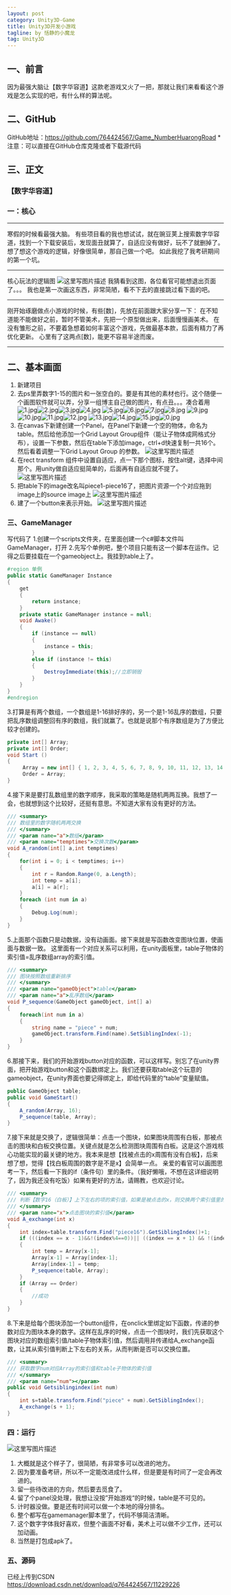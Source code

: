 ```yaml
---
layout: post
category: Unity3D-Game
title: Unity3D开发小游戏
tagline: by 恬静的小魔龙
tag: Unity3D
---
```


## 一、前言
因为最强大脑让【数字华容道】这款老游戏又火了一把，那就让我们来看看这个游戏是怎么实现的吧，有什么样的算法呢。

## 二、GitHub

GitHub地址：https://github.com/764424567/Game_NumberHuarongRoad
*注意：可以直接在GitHub仓库克隆或者下载源代码

## 三、正文
### 【数字华容道】
### 一：核心


----------


寒假的时候看最强大脑。
有些项目看的我也想试试，就在豌豆荚上搜索数字华容道，找到一个下载安装后，发现面丑就算了，自适应没有做好，玩不了就删掉了。
想了想这个游戏的逻辑，好像很简单，那自己做一个吧。
如此我挖了我考研期间的第一个坑。


----------
核心玩法的逻辑图
![这里写图片描述](https://img-blog.csdn.net/20180318215153849?watermark/2/text/Ly9ibG9nLmNzZG4ubmV0L3FxXzM0Mjg4MTg2/font/5a6L5L2T/fontsize/400/fill/I0JBQkFCMA==/dissolve/70)
我猜看到这图，各位看官可能想退出页面了。。。
我也是第一次画这东西，非常简陋，看不下去的直接跳过看下面的吧。


----------
刚开始琢磨做点小游戏的时候，有些[数]，先放在前面跟大家分享一下：
在不知道能不能做好之前，暂时不管美术，先把一个原型做出来，后面慢慢画美术。
在没有雏形之前，不要着急想着如何丰富这个游戏，先做最基本款，后面有精力了再优化更新。
心里有了这两点[数]，能更不容易半途而废。


----------
## 二、基本画面
1. 新建项目
1. 去ps里弄数字1-15的图片和一张空白的。要是有其他的素材也行。这个随便一个画图软件就可以弄，分享一组博主自己做的图片，有点丑。。。凑合着用
![1.jpg](https://img-blog.csdn.net/20180801174112672?watermark/2/text/aHR0cHM6Ly9ibG9nLmNzZG4ubmV0L3E3NjQ0MjQ1Njc=/font/5a6L5L2T/fontsize/400/fill/I0JBQkFCMA==/dissolve/70)![2.jpg](https://img-blog.csdn.net/20180801174118672?watermark/2/text/aHR0cHM6Ly9ibG9nLmNzZG4ubmV0L3E3NjQ0MjQ1Njc=/font/5a6L5L2T/fontsize/400/fill/I0JBQkFCMA==/dissolve/70)![3.jpg](https://img-blog.csdn.net/20180801174133993?watermark/2/text/aHR0cHM6Ly9ibG9nLmNzZG4ubmV0L3E3NjQ0MjQ1Njc=/font/5a6L5L2T/fontsize/400/fill/I0JBQkFCMA==/dissolve/70)![4.jpg](https://img-blog.csdn.net/20180801174205930?watermark/2/text/aHR0cHM6Ly9ibG9nLmNzZG4ubmV0L3E3NjQ0MjQ1Njc=/font/5a6L5L2T/fontsize/400/fill/I0JBQkFCMA==/dissolve/70)
![5.jpg](https://img-blog.csdn.net/20180801174218613?watermark/2/text/aHR0cHM6Ly9ibG9nLmNzZG4ubmV0L3E3NjQ0MjQ1Njc=/font/5a6L5L2T/fontsize/400/fill/I0JBQkFCMA==/dissolve/70)![6.jpg](https://img-blog.csdn.net/20180801174232390?watermark/2/text/aHR0cHM6Ly9ibG9nLmNzZG4ubmV0L3E3NjQ0MjQ1Njc=/font/5a6L5L2T/fontsize/400/fill/I0JBQkFCMA==/dissolve/70)![7.jpg](https://img-blog.csdn.net/20180801174246535?watermark/2/text/aHR0cHM6Ly9ibG9nLmNzZG4ubmV0L3E3NjQ0MjQ1Njc=/font/5a6L5L2T/fontsize/400/fill/I0JBQkFCMA==/dissolve/70)![8.jpg](https://img-blog.csdn.net/2018080117425871?watermark/2/text/aHR0cHM6Ly9ibG9nLmNzZG4ubmV0L3E3NjQ0MjQ1Njc=/font/5a6L5L2T/fontsize/400/fill/I0JBQkFCMA==/dissolve/70)
![9.jpg](https://img-blog.csdn.net/20180801174315258?watermark/2/text/aHR0cHM6Ly9ibG9nLmNzZG4ubmV0L3E3NjQ0MjQ1Njc=/font/5a6L5L2T/fontsize/400/fill/I0JBQkFCMA==/dissolve/70)![10.jpg](https://img-blog.csdn.net/20180801174326600?watermark/2/text/aHR0cHM6Ly9ibG9nLmNzZG4ubmV0L3E3NjQ0MjQ1Njc=/font/5a6L5L2T/fontsize/400/fill/I0JBQkFCMA==/dissolve/70)![11.jpg](https://img-blog.csdn.net/20180801174340572?watermark/2/text/aHR0cHM6Ly9ibG9nLmNzZG4ubmV0L3E3NjQ0MjQ1Njc=/font/5a6L5L2T/fontsize/400/fill/I0JBQkFCMA==/dissolve/70)![12.jpg](https://img-blog.csdn.net/2018080117435163?watermark/2/text/aHR0cHM6Ly9ibG9nLmNzZG4ubmV0L3E3NjQ0MjQ1Njc=/font/5a6L5L2T/fontsize/400/fill/I0JBQkFCMA==/dissolve/70)
![13.jpg](https://img-blog.csdn.net/20180801174403336?watermark/2/text/aHR0cHM6Ly9ibG9nLmNzZG4ubmV0L3E3NjQ0MjQ1Njc=/font/5a6L5L2T/fontsize/400/fill/I0JBQkFCMA==/dissolve/70)![14.jpg](https://img-blog.csdn.net/20180801174414148?watermark/2/text/aHR0cHM6Ly9ibG9nLmNzZG4ubmV0L3E3NjQ0MjQ1Njc=/font/5a6L5L2T/fontsize/400/fill/I0JBQkFCMA==/dissolve/70)![15.jpg](https://img-blog.csdn.net/20180801174424381?watermark/2/text/aHR0cHM6Ly9ibG9nLmNzZG4ubmV0L3E3NjQ0MjQ1Njc=/font/5a6L5L2T/fontsize/400/fill/I0JBQkFCMA==/dissolve/70)![0.jpg](https://img-blog.csdn.net/20180801174106505?watermark/2/text/aHR0cHM6Ly9ibG9nLmNzZG4ubmV0L3E3NjQ0MjQ1Njc=/font/5a6L5L2T/fontsize/400/fill/I0JBQkFCMA==/dissolve/70)
2. 在canvas下新建创建一个Panel，在Panel下新建一个空的物体，命名为table。然后给他添加一个Grid Layout Group组件（能让子物体成网格式分布），设置一下参数，然后在table下添加image，ctrl+d快速复制一共16个。然后看着调整一下Grid Layout Group 的参数。
![这里写图片描述](https://img-blog.csdn.net/20180802175812757?watermark/2/text/aHR0cHM6Ly9ibG9nLmNzZG4ubmV0L3E3NjQ0MjQ1Njc=/font/5a6L5L2T/fontsize/400/fill/I0JBQkFCMA==/dissolve/70)
3. 在rect transform 组件中设置自适应，点一下那个图标，按住alt键，选择中间那个。用unity做自适应挺简单的，后面再有自适应就不提了。
![这里写图片描述](https://img-blog.csdn.net/20180802174552197?watermark/2/text/aHR0cHM6Ly9ibG9nLmNzZG4ubmV0L3E3NjQ0MjQ1Njc=/font/5a6L5L2T/fontsize/400/fill/I0JBQkFCMA==/dissolve/70)
5. 把table下的image改名叫piece1-piece16了，把图片资源一个个对应拖到image上的source image上
![这里写图片描述](https://img-blog.csdn.net/20180802175218945?watermark/2/text/aHR0cHM6Ly9ibG9nLmNzZG4ubmV0L3E3NjQ0MjQ1Njc=/font/5a6L5L2T/fontsize/400/fill/I0JBQkFCMA==/dissolve/70)
6. 建了一个button来表示开始。
![这里写图片描述](https://img-blog.csdn.net/20180318215302757?watermark/2/text/Ly9ibG9nLmNzZG4ubmV0L3FxXzM0Mjg4MTg2/font/5a6L5L2T/fontsize/400/fill/I0JBQkFCMA==/dissolve/70)


### 三、GameManager
写代码了
1.创建一个scripts文件夹，在里面创建一个c#脚本文件叫GameManager，打开
2.先写个单例吧，整个项目只能有这一个脚本在运作。记得之后要挂载在一个gameobject上。我挂到table上了。

```csharp
#region 单例 
public static GameManager Instance 
{ 
	get 
	{ 
		return instance; 
	} 	 
	private static GameManager instance = null; 
	void Awake() 
	{ 
		if (instance == null) 
		{ 
			instance = this; 
		} 
		else if (instance != this) 
		{ 
			DestroyImmediate(this);//立即销毁 
		} 
	}
} 
#endregion
```

3.打算是有两个数组，一个数组是1-16排好序的，另一个是1-16乱序的数组，只要把乱序数组调整回有序的数组，我们就赢了。也就是说那个有序数组是为了方便比较才创建的。

```csharp
private int[] Array; 
private int[] Order; 
void Start () 
{
	 Array = new int[] { 1, 2, 3, 4, 5, 6, 7, 8, 9, 10, 11, 12, 13, 14, 15, 16 };
	 Order = Array; 
}
```

4.接下来是要打乱数组里的数字顺序，我采取的策略是随机两两互换。我想了一会，也就想到这个比较好，还挺有意思。不知道大家有没有更好的方法。

```csharp
/// <summary> 
/// 数组里的数字随机两两交换 
/// </summary> 
/// <param name="a">数组</param> 
/// <param name="temptimes">交换次数</param> 
void A_random(int[] a,int temptimes) 
{
	for(int i = 0; i < temptimes; i++)
	{ 
		int r = Random.Range(0, a.Length); 
		int temp = a[i];  
		a[i] = a[r];  
	}
	foreach (int num in a)
	{ 
		Debug.Log(num);  
	} 
}
```

5.上面那个函数只是动数据，没有动画面。接下来就是写函数改变图块位置，使画面与数据一致。
这里面有一个对应关系可以利用，在unity面板里，table子物体的索引值=乱序数组array的索引值。

```csharp
/// <summary> 
/// 图块按照数组重新排序 
/// </summary> 
/// <param name="gameObject">table</param> 
/// <param name="a">乱序数组</param> 
void P_sequence(GameObject gameObject, int[] a) 
{ 
	foreach(int num in a) 
	{ 
		string name = "piece" + num; 
		gameObject.transform.Find(name).SetSiblingIndex(-1); 
	} 
}
```
6.那接下来，我们的开始游戏button对应的函数，可以这样写。别忘了在unity界面，把开始游戏button和这个函数绑定上。我们还要获取table这个玩意的gameobject，在unity界面也要记得绑定上，即给代码里的“table”变量赋值。

```csharp
public GameObject table; 
public void GameStart() 
{ 
	A_random(Array, 16); 
	P_sequence(table, Array); 
}
```

7.接下来就是交换了，逻辑很简单：点击一个图块，如果图块周围有白板，那被点击的图块和白板交换位置。关键点就是怎么检测图块周围有白板。这是这个游戏核心功能实现的最关键的地方。我本来是想【找被点击的x周围有没有白板】，后来想了想，觉得【找白板周围的数字是不是x】会简单一点。
亲爱的看官可以画图思考一下，然后看一下我的if（条件句）里的条件。（我好懒哦，不想在这详细说明了，因为我还没有吃饭）如果有更好的方法，请赐教，也欢迎讨论。

```csharp
/// <summary> 
/// 判断【数字16（白板）】上下左右的项的索引值，如果是被点击的x，则交换两个索引值里的数据，然后调用函数刷新面板里图块的顺序 
/// </summary> 
/// <param name="x">点击图块的索引值</param> 
void A_exchange(int x) 
{ 
	int index=table.transform.Find("piece16").GetSiblingIndex()+1; 
	if (((index == x - 1)&&!(index%4==0))|| ((index == x + 1) && !(index % 4 == 1))|| (index + 4 == x)|| (index - 4 == x)) 
	{  
		int temp = Array[x-1];   
		Array[x-1] = Array[index-1];  
		Array[index-1] = temp; 
		P_sequence(table, Array); 
	} 
	if (Array == Order) 
	{ 
		//成功  
	}
}
```

8.下来是给每个图块添加一个button组件，在onclick里绑定如下函数，传递的参数对应为图块本身的数字。这样在乱序的时候，点击一个图块时，我们先获取这个图块对应的数组索引值/table子物体索引值，然后调用并传递给A_exchange函数，让其从索引值判断上下左右的关系，从而判断是否可以交换位置。

```csharp
/// <summary> 
/// 获取数字num对应Array的索引值和table子物体的索引值 
/// </summary> 
/// <param name="num"></param> 
public void Getsiblingindex(int num) 
{ 
	int s=table.transform.Find("piece" + num).GetSiblingIndex(); 
	A_exchange(s + 1); 
}
```

### 四：运行
![这里写图片描述](https://img-blog.csdn.net/20180318215332461?watermark/2/text/Ly9ibG9nLmNzZG4ubmV0L3FxXzM0Mjg4MTg2/font/5a6L5L2T/fontsize/400/fill/I0JBQkFCMA==/dissolve/70)
1. 大概就是这个样子了，很简陋，有非常多可以改进的地方。
2. 因为要准备考研，所以不一定能改进成什么样，但是要是有时间了一定会再改进的。
3. 留一些待改进的方向，然后要去觅食了。
4. 留了个panel没处理，我想让没按”开始游戏“的时候，table是不可见的。
5. 计时器没做。要是还有时间可以做一个本地的得分排名。
6. 整个都写在gamemanager脚本里了，代码不够简洁清晰。
7. 这个数字字体我好喜欢，但整个画面不好看，美术上可以做不少工作，还可以加动画。
8. 当然是打包成apk了。


### 五、源码
已经上传到CSDN
https://download.csdn.net/download/q764424567/11229226
